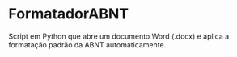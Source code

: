 # FormatadorABNT
Script em Python que abre um documento Word (.docx) e aplica a formatação padrão da ABNT automaticamente.
